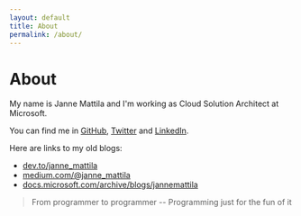 ```yaml
---
layout: default
title: About
permalink: /about/
---
```


# About

My name is Janne Mattila and I'm working as Cloud Solution Architect at Microsoft. 

You can find me in 
[GitHub](https://github.com/JanneMattila), 
[Twitter](https://twitter.com/janne_mattila) and 
[LinkedIn](https://www.linkedin.com/in/jannemattila/).

Here are links to my old blogs:
- [dev.to/janne_mattila](https://dev.to/janne_mattila/)
- [medium.com/@janne_mattila](https://medium.com/@janne_mattila)
- [docs.microsoft.com/archive/blogs/jannemattila](https://docs.microsoft.com/en-us/archive/blogs/jannemattila/)

> From programmer to programmer -- Programming just for the fun of it
